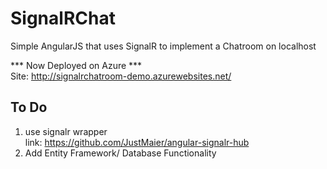 # SignalRChat
Simple AngularJS that uses SignalR to implement a Chatroom on localhost  

*** Now Deployed on Azure ***  
Site: http://signalrchatroom-demo.azurewebsites.net/  
## To Do  
1. use signalr wrapper  
   link: https://github.com/JustMaier/angular-signalr-hub  
1. Add Entity Framework/ Database Functionality 
